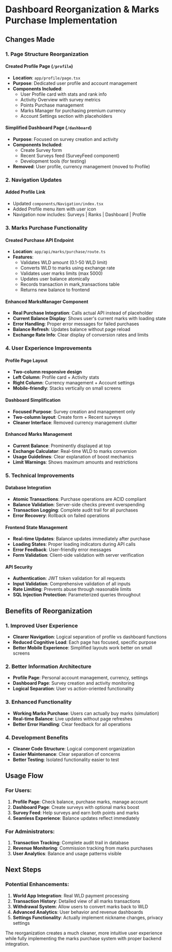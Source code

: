 # Dashboard Reorganization & Marks Purchase Implementation

## Changes Made

### 1. Page Structure Reorganization

#### Created Profile Page (`/profile`)
- **Location**: `app/profile/page.tsx`
- **Purpose**: Dedicated user profile and account management
- **Components Included**:
  - User Profile card with stats and rank info
  - Activity Overview with survey metrics
  - Points Purchase management
  - Marks Manager for purchasing premium currency
  - Account Settings section with placeholders

#### Simplified Dashboard Page (`/dashboard`)
- **Purpose**: Focused on survey creation and activity
- **Components Included**:
  - Create Survey form
  - Recent Surveys feed (SurveyFeed component)
  - Development tools (for testing)
- **Removed**: User profile, currency management (moved to Profile)

### 2. Navigation Updates

#### Added Profile Link
- Updated `components/Navigation/index.tsx`
- Added Profile menu item with user icon
- Navigation now includes: Surveys | Ranks | Dashboard | Profile

### 3. Marks Purchase Functionality

#### Created Purchase API Endpoint
- **Location**: `app/api/marks/purchase/route.ts`
- **Features**:
  - Validates WLD amount (0.1-50 WLD limit)
  - Converts WLD to marks using exchange rate
  - Validates user marks limits (max 5000)
  - Updates user balance atomically
  - Records transaction in mark_transactions table
  - Returns new balance to frontend

#### Enhanced MarksManager Component
- **Real Purchase Integration**: Calls actual API instead of placeholder
- **Current Balance Display**: Shows user's current marks with loading state
- **Error Handling**: Proper error messages for failed purchases
- **Balance Refresh**: Updates balance without page reload
- **Exchange Rate Info**: Clear display of conversion rates and limits

### 4. User Experience Improvements

#### Profile Page Layout
- **Two-column responsive design**
- **Left Column**: Profile card + Activity stats
- **Right Column**: Currency management + Account settings
- **Mobile-friendly**: Stacks vertically on small screens

#### Dashboard Simplification
- **Focused Purpose**: Survey creation and management only
- **Two-column layout**: Create form + Recent surveys
- **Cleaner Interface**: Removed currency management clutter

#### Enhanced Marks Management
- **Current Balance**: Prominently displayed at top
- **Exchange Calculator**: Real-time WLD to marks conversion
- **Usage Guidelines**: Clear explanation of boost mechanics
- **Limit Warnings**: Shows maximum amounts and restrictions

### 5. Technical Improvements

#### Database Integration
- **Atomic Transactions**: Purchase operations are ACID compliant
- **Balance Validation**: Server-side checks prevent overspending
- **Transaction Logging**: Complete audit trail for all purchases
- **Error Recovery**: Rollback on failed operations

#### Frontend State Management
- **Real-time Updates**: Balance updates immediately after purchase
- **Loading States**: Proper loading indicators during API calls
- **Error Feedback**: User-friendly error messages
- **Form Validation**: Client-side validation with server verification

#### API Security
- **Authentication**: JWT token validation for all requests
- **Input Validation**: Comprehensive validation of all inputs
- **Rate Limiting**: Prevents abuse through reasonable limits
- **SQL Injection Protection**: Parameterized queries throughout

## Benefits of Reorganization

### 1. Improved User Experience
- **Clearer Navigation**: Logical separation of profile vs dashboard functions
- **Reduced Cognitive Load**: Each page has focused, specific purpose
- **Better Mobile Experience**: Simplified layouts work better on small screens

### 2. Better Information Architecture
- **Profile Page**: Personal account management, currency, settings
- **Dashboard Page**: Survey creation and activity monitoring
- **Logical Separation**: User vs action-oriented functionality

### 3. Enhanced Functionality
- **Working Marks Purchase**: Users can actually buy marks (simulation)
- **Real-time Balance**: Live updates without page refreshes
- **Better Error Handling**: Clear feedback for all operations

### 4. Development Benefits
- **Cleaner Code Structure**: Logical component organization
- **Easier Maintenance**: Clear separation of concerns
- **Better Testing**: Isolated functionality easier to test

## Usage Flow

### For Users:
1. **Profile Page**: Check balance, purchase marks, manage account
2. **Dashboard Page**: Create surveys with optional marks boost
3. **Survey Feed**: Help surveys and earn both points and marks
4. **Seamless Experience**: Balance updates reflect immediately

### For Administrators:
1. **Transaction Tracking**: Complete audit trail in database
2. **Revenue Monitoring**: Commission tracking from marks purchases
3. **User Analytics**: Balance and usage patterns visible

## Next Steps

### Potential Enhancements:
1. **World App Integration**: Real WLD payment processing
2. **Transaction History**: Detailed view of all marks transactions
3. **Withdrawal System**: Allow users to convert marks back to WLD
4. **Advanced Analytics**: User behavior and revenue dashboards
5. **Settings Functionality**: Actually implement nickname changes, privacy settings

The reorganization creates a much cleaner, more intuitive user experience while fully implementing the marks purchase system with proper backend integration.
